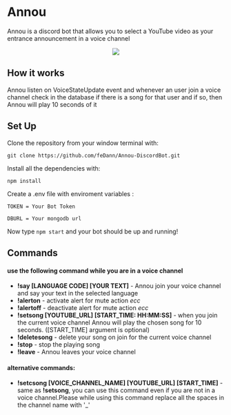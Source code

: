 # Annou

Annou is a discord bot that allows you to select a YouTube video as your entrance announcement in a voice channel

<p align="center">
  <img src="https://media.giphy.com/media/EC5faZdqV4Vw4byEMz/giphy.gif"/>
</p>

## How it works
>
Annou listen on VoiceStateUpdate event and whenever an user join a voice channel check in the database if there is a song for that user and if so, then Annou will play 10 seconds of it

## Set Up

Clone the repository from your window terminal with:

    git clone https://github.com/feDann/Annou-DiscordBot.git

Install all the dependencies with:

    npm install

Create a .env file with enviroment variables :

    TOKEN = Your Bot Token

    DBURL = Your mongodb url

Now type ```npm start``` and your bot should be up and running!



## Commands

#### use the following command while you are in a voice channel
- **!say [LANGUAGE CODE] [YOUR TEXT]** - Annou join your voice channel and say your text in the selected language
- **!alerton** - activate alert for mute action _ecc_ 
- **!alertoff** - deactivate alert for mute action _ecc_ 
- **!setsong [YOUTUBE_URL] [START_TIME: HH:MM:SS]** - when you join the current voice channel Annou will play the chosen song for 10 seconds. ([START_TIME] argument is optional)
- **!deletesong** - delete your song on join for the current voice channel
- **!stop** - stop the playing song
- **!leave** - Annou leaves your voice channel
#### alternative commands:
-  **!setcsong [VOICE_CHANNEL_NAME] [YOUTUBE_URL] [START_TIME]** - same as **!setsong**, you can use this command even if you are not in a voice channel.Please while using this command replace all the spaces in the channel name with '_'
